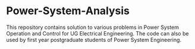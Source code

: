 # Power-System-Analysis
This repository contains solution to various problems in Power System Operation and Control for UG Electrical Engineering. 
The code can also be used by first year postgraduate students of Power System Engineering. 
